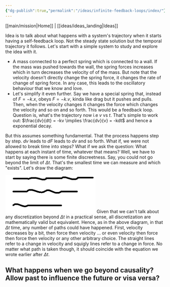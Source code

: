 ```yaml
---
{"dg-publish":true,"permalink":"/ideas/infinite-feedback-loops/index/"}
---
```


[[main/mission\|Home]] | [[ideas/ideas_landing\|Ideas]]

Idea is to talk about what happens with a system's trajectory when it starts having a self-feedback loop. Not the steady state solution but the temporal trajectory it follows.
Let's start with a simple system to study and explore the idea with it.
- A mass connected to a perfect spring which is connected to a wall. If the mass was pushed towards the wall, the spring forces increases which in turn decreases the velocity of of the mass. But note that the velocity doesn't directly change the spring force, it changes the rate of change of spring force. In any case, this leads to the oscillatory behaviour that we know and love.
- Let's simplify it even further. Say we have a special spring that, instead of $F = -k.x$, obeys $F = -k.v$, kinda like drag but it pushes and pulls. Then, when the velocity changes it changes the force which changes the velocity and so on and so forth. This would be a feedback loop. Question is, what's the trajectory now i.e $v$ vs $t$. That's simple to work out: $\frac{dv}{dt} = -kv \implies \frac{dv}{v} = -kdt$ and hence a exponential decay.

But this assumes something fundamental. That the process happens step by step. $dv$ leads to $dF$ leads to $dv$ and so forth. What if, we were not allowed to break time into steps? What if we ask the question: What happens at each instant of time, whatever that means? Well, we have to start by saying there is some finite discreetness. Say, you could not go beyond the limit of $\Delta t$. That's the smallest time we can measure and which "exists". Let's draw the diagram:

![feedback1.png](/img/user/ideas/infinite%20feedback%20loops/feedback1.png)
Given that we can't talk about any discretization beyond $\Delta t$ in a practical sense, all discretization are mathematically valid but equivalent. Hence, as in the above diagram, in that $\Delta t$ time, any number of paths could have happened. First, velocity decreases by a bit, then force then velocity ... or even velocity then force then force then velocity or any other arbitrary choice. The straight lines refer to a change in velocity and squigly lines refer to a change in force. No matter what path is taken though, it should coincide with the equation we wrote earlier after $\Delta t$. 



## What happens when we go beyond causality? Allow past to influence the future or visa versa?